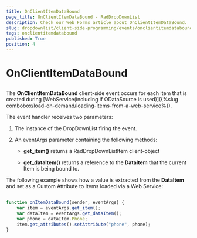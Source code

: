 ```yaml
---
title: OnClientItemDataBound
page_title: OnClientItemDataBound - RadDropDownList
description: Check our Web Forms article about OnClientItemDataBound.
slug: dropdownlist/client-side-programming/events/onclientitemdatabound
tags: onclientitemdatabound
published: True
position: 4
---
```


# OnClientItemDataBound



## 

The **OnClientItemDataBound** client-side event occurs for each item that is created during [WebService(including if ODataSource is used)]({%slug combobox/load-on-demand/loading-items-from-a-web-service%}).

The event handler receives two parameters:

1. The instance of the DropDownList firing the event.

2. An eventArgs parameter containing the following methods:

	* **get_item()** returns a RadDropDownListItem client-object

	* **get_dataItem()** returns a reference to the **DataItem** that the current Item is being bound to.

The following example shows how a value is extracted from the **DataItem** and set as a Custom Attribute to Items loaded via a Web Service:

````JavaScript
	
function onItemDataBound(sender, eventArgs) {
    var item = eventArgs.get_item();
    var dataItem = eventArgs.get_dataItem();
    var phone = dataItem.Phone;
    item.get_attributes().setAttribute("phone", phone);
}
	
````


